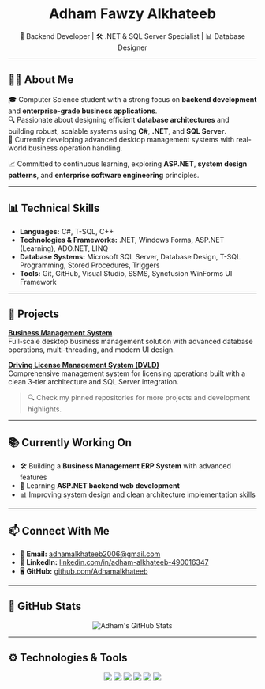 <h1 align="center">Adham Fawzy Alkhateeb</h1>

<p align="center">
  📌 Backend Developer | 🛠️ .NET & SQL Server Specialist | 📊 Database Designer
</p>

---

## 👨‍💻 About Me

🎓 Computer Science student with a strong focus on **backend development** and **enterprise-grade business applications**.  
🔍 Passionate about designing efficient **database architectures** and building robust, scalable systems using **C#**, **.NET**, and **SQL Server**.  
🎯 Currently developing advanced desktop management systems with real-world business operation handling.  

📈 Committed to continuous learning, exploring **ASP.NET**, **system design patterns**, and **enterprise software engineering** principles.

---

## 📊 Technical Skills

- **Languages:** C#, T-SQL, C++
- **Technologies & Frameworks:** .NET, Windows Forms, ASP.NET (Learning), ADO.NET, LINQ
- **Database Systems:** Microsoft SQL Server, Database Design, T-SQL Programming, Stored Procedures, Triggers
- **Tools:** Git, GitHub, Visual Studio, SSMS, Syncfusion WinForms UI Framework

---

## 🚀 Projects

**[Business Management System](https://github.com/Adhamalkhateeb/Business-Managment-System.git)**  
Full-scale desktop business management solution with advanced database operations, multi-threading, and modern UI design.

**[Driving License Management System (DVLD)](https://github.com/Adhamalkhateeb/DVLD.git)**  
Comprehensive management system for licensing operations built with a clean 3-tier architecture and SQL Server integration.

> 🔍 Check my pinned repositories for more projects and development highlights.

---

## 📚 Currently Working On

- 🛠️ Building a **Business Management ERP System** with advanced features
- 📖 Learning **ASP.NET backend web development**
- 📊 Improving system design and clean architecture implementation skills

---

## 📫 Connect With Me

- 📧 **Email:** [adhamalkhateeb2006@gmail.com](mailto:adhamalkhateeb2006@gmail.com)
- 💼 **LinkedIn:** [linkedin.com/in/adham-alkhateeb-490016347](https://www.linkedin.com/in/adham-alkhateeb-490016347)
- 🖥️ **GitHub:** [github.com/Adhamalkhateeb](https://github.com/Adhamalkhateeb)

---

## 📌 GitHub Stats

<p align="center">
  <img src="https://github-readme-stats.vercel.app/api?username=Adhamalkhateeb&show_icons=true&theme=radical" alt="Adham's GitHub Stats" />
</p>

---

## ⚙️ Technologies & Tools

<p align="center">
  <img src="https://img.shields.io/badge/C%23-239120?style=for-the-badge&logo=c-sharp&logoColor=white"/>
  <img src="https://img.shields.io/badge/.NET-512BD4?style=for-the-badge&logo=dotnet&logoColor=white"/>
  <img src="https://img.shields.io/badge/SQL_Server-CC2927?style=for-the-badge&logo=microsoftsqlserver&logoColor=white"/>
  <img src="https://img.shields.io/badge/Windows_Forms-0078D4?style=for-the-badge&logo=windows&logoColor=white"/>
  <img src="https://img.shields.io/badge/Git-F05032?style=for-the-badge&logo=git&logoColor=white"/>
  <img src="https://img.shields.io/badge/Visual_Studio-5C2D91?style=for-the-badge&logo=visualstudio&logoColor=white"/>
</p>
